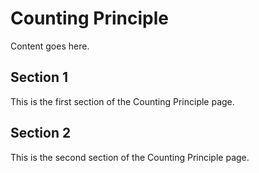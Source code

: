 # Counting Principle

Content goes here.

## Section 1

This is the first section of the Counting Principle page.

## Section 2

This is the second section of the Counting Principle page.

